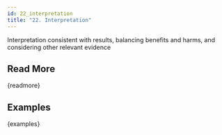 ```yaml
---
id: 22_interpretation
title: "22. Interpretation"
---
```

Interpretation consistent with results, balancing benefits and harms, and considering other relevant evidence

## Read More

{readmore}

## Examples

{examples}